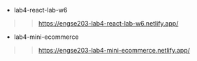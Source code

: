 * lab4-react-lab-w6
>>https://engse203-lab4-react-lab-w6.netlify.app/
* lab4-mini-ecommerce
>>https://engse203-lab4-mini-ecommerce.netlify.app/
